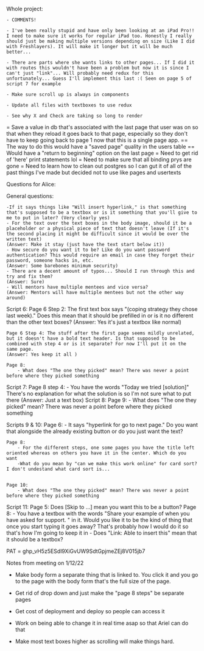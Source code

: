 Whole project:

    - COMMENTS!
        
    - I've been really stupid and have only been looking at an iPad Pro!! I need to make sure it works for regular iPad too. Honestly I really should just be making multiple versions depending on size (Like I did with Freshlayers). It will make it longer but it will be much better...

    - There are parts where she wants links to other pages... If I did it with routes this wouldn't have been a problem but now it is since I can't just "link"... Will probably need redux for this unfortunately... Guess I'll implement this last :( Seen on page 5 of script 7 for example 
    
    - Make sure scroll up is always in components

    - Update all files with textboxes to use redux

    - See why X and Check are taking so long to render


= Save a value in db that's associated with the last page that user was on so that when they reload it goes back to that page, especially so they don't have to keep going back to page 1 now that this is a single page app.
    == The way to do this would have a "saved page" quality in the users table
    == Would have a "return to beginning" option on the last page
= Need to get rid of 'here' print statements lol
= Need to make sure that all binding prys are gone
= Need to learn how to clean out postgres so I can gut it of all of the past things I've made but decided not to use like pages and usertexts



Questions for Alice: 

General questions:

    -If it says things like "Will insert hyperlink," is that something that's supposed to be a textbox or is it something that you'll give to me to put in later? (Very clearly yes)
    - For the text over the text boxes in the body image, should it be a placeholder or a physical piece of text that doesn't leave (If it's the second placing it might be difficult since it would be over the written text)
    (Answer: Make it stay (just have the text start below it))
    - How secure do you want it to be? Like do you want password authentication? This would require an email in case they forget their password, someone hacks in, etc. 
    (Answer: Some barebones minimum security)
    - There are a decent amount of typos... Should I run through this and try and fix them? 
    (Answer: Sure)
    - Will mentors have multiple mentees and vice versa?
    (Answer: Mentors will have multiple mentees but not the other way around)


Script 6:
    Page 6 Step 2: The first text box says "(coping strategy they chose last week)." Does this mean that it should be prefilled in or is it no different than the other text boxes?
    (Answer: Yes it's just a textbox like normal)

    Page 6 Step 4: The stuff after the first page seems mildly unrelated, but it doesn't have a bold text header. Is that supposed to be combined with step 4 or is it separate? For now I'll put it on the same page.
    (Answer: Yes keep it all )

    Page 8: 
        - What does "The one they picked" mean? There was never a point before where they picked something


Script 7: 
    Page 8 step 4:
        - You have the words "Today we tried [solution]" There's no explanation for what the solution is so I'm not sure what to put there
        (Answer: Just a text box)
Script 8:
    Page 9:
        - What does "The one they picked" mean? There was never a point before where they picked something
    
Scripts 9 & 10:
    Page 6:
        - It says "hyperlink for go to next page." Do you want that alongside the already existing button or do you just want the text?

    Page 8:
        - For the different steps, one some pages you have the title left oriented whereas on others you have it in the center. Which do you want
        -What do you mean by "can we make this work online" for card sort? I don't undestand what card sort is... 

        
    Page 10:
        - What does "The one they picked" mean? There was never a point before where they picked something

Script 11:
    Page 5: Does [Skip to ...] mean you want this to be a button? 
    Page 8:
        - You have a textbox with the words "Share your example of when you have asked for support. " in it. Would you like it to be the kind of thing that once you start typing it goes away? That's probably how I would do it so that's how I'm going to keep it in
        - Does "Link: Able to insert this" mean that it should be a textbox?


PAT = 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




Notes from meeting on 1/12/22

- Make body form a separate thing that is linked to. You click it and you go to the page with the body form that's the full size of the page.

- Get rid of drop down and just make the "page 8 steps" be separate pages 

- Get cost of deployment and deploy so people can access it

- Work on being able to change it in real time asap so that Ariel can do that

- Make most text boxes higher as scrolling will make things hard.




